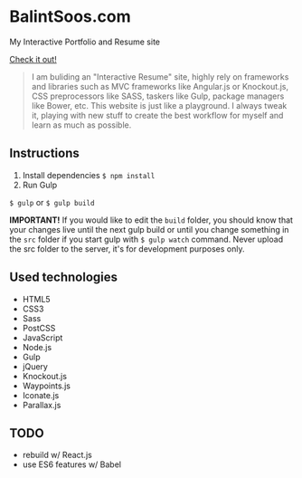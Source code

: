 # BalintSoos.com
My Interactive Portfolio and Resume site

[Check it out!](http://www.balintsoos.com)

> I am buliding an "Interactive Resume" site, highly rely on frameworks and libraries such as MVC frameworks like Angular.js or Knockout.js, CSS preprocessors like SASS, taskers like Gulp, package managers like Bower, etc. This website is just like a playground. I always tweak it, playing with new stuff to create the best workflow for myself and learn as much as possible.
>

## Instructions

1. Install dependencies
`$ npm install`
2. Run Gulp

`$ gulp` or `$ gulp build`

**IMPORTANT!**
If you would like to edit the `build` folder, you should know that your changes live until the next gulp build
or until you change something in the `src` folder if you start gulp with `$ gulp watch` command.
Never upload the src folder to the server, it's for development purposes only.

## Used technologies
* HTML5
* CSS3
* Sass
* PostCSS
* JavaScript
* Node.js
* Gulp
* jQuery
* Knockout.js
* Waypoints.js
* Iconate.js
* Parallax.js

## TODO
* rebuild w/ React.js
* use ES6 features w/ Babel
